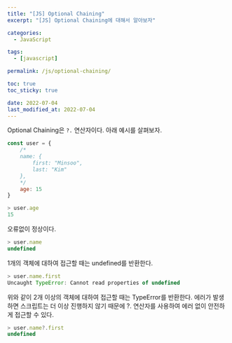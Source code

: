 ```yaml
---
title: "[JS] Optional Chaining"
excerpt: "[JS] Optional Chaining에 대해서 알아보자"

categories:
  - JavaScript

tags:
  - [javascript]

permalink: /js/optional-chaining/

toc: true
toc_sticky: true

date: 2022-07-04
last_modified_at: 2022-07-04
---
```


Optional Chaining은 `?.` 연산자이다. 아래 예시를 살펴보자.

```javascript
const user = {
    /*
    name: {
        first: "Minsoo",
        last: "Kim"
    },
    */
    age: 15
}
```

```javascript
> user.age
15
```
오류없이 정상이다.

```javascript
> user.name
undefined
```
1개의 객체에 대하여 접근할 때는 undefined를 반환한다.

```javascript
> user.name.first
Uncaught TypeError: Cannot read properties of undefined
```
위와 같이 2개 이상의 객체에 대하여 접근할 때는 TypeError를 반환한다.
에러가 발생하면 스크립트는 더 이상 진행하지 않기 때문에 ?. 연산자를 사용하여 에러 없이 안전하게 접근할 수 있다.

```javascript
> user.name?.first
undefined
```